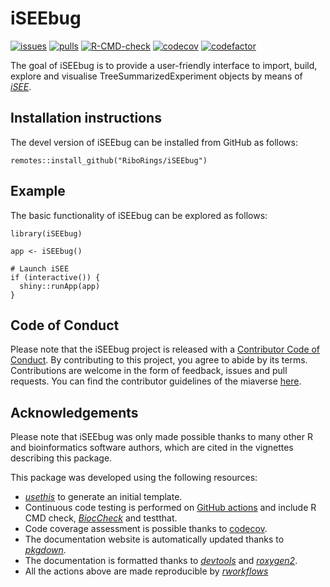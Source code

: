 # iSEEbug

[![issues](https://img.shields.io/github/issues/RiboRings/iSEEbug)](https://github.com/RiboRings/iSEEbug/issues)
[![pulls](https://img.shields.io/github/issues-pr/RiboRings/iSEEbug)](https://github.com/RiboRings/iSEEbug/pulls)
[![R-CMD-check](https://github.com/RiboRings/iSEEbug/workflows/rworkflows/badge.svg)](https://github.com/RiboRings/iSEEbug/actions)
[![codecov](https://codecov.io/gh/RiboRings/iSEEbug/branch/devel/graph/badge.svg)](https://app.codecov.io/gh/RiboRings/iSEEbug?branch=devel)
[![codefactor](https://www.codefactor.io/repository/github/RiboRings/iseebug/badge)](https://www.codefactor.io/repository/github/RiboRings/iseebug)

The goal of iSEEbug is to provide a user-friendly interface to import, build,
explore and visualise TreeSummarizedExperiment objects by means of
[_iSEE_](https://isee.github.io/).

## Installation instructions
The devel version of iSEEbug can be installed from GitHub as follows:

```
remotes::install_github("RiboRings/iSEEbug")
```

## Example
The basic functionality of iSEEbug can be explored as follows:

```
library(iSEEbug)

app <- iSEEbug()

# Launch iSEE
if (interactive()) {
  shiny::runApp(app)
}
```

## Code of Conduct
Please note that the iSEEbug project is released with a
[Contributor Code of Conduct](https://bioconductor.org/about/code-of-conduct/).
By contributing to this project, you agree to abide by its terms. Contributions
are welcome in the form of feedback, issues and pull requests. You can find the
contributor guidelines of the miaverse
[here](https://github.com/microbiome/mia/blob/devel/CONTRIBUTING.md).

## Acknowledgements
Please note that iSEEbug was only made possible thanks to many other R and
bioinformatics software authors, which are cited in the vignettes describing
this package.

This package was developed using the following resources:

- [_usethis_](https://cran.r-project.org/web/packages/usethis/) to generate an
  initial template.
- Continuous code testing is performed on
  [GitHub actions](https://github.com/features/actions) and include R CMD check,
  [_BiocCheck_](https://bioconductor.org/packages/3.16/bioc/html/BiocCheck.html)
  and testthat.
- Code coverage assessment is possible thanks to
  [codecov](https://app.codecov.io/gh/).
- The documentation website is automatically updated thanks to
  [_pkgdown_](https://cran.r-project.org/web/packages/pkgdown/).
- The documentation is formatted thanks to
  [_devtools_](https://cran.r-project.org/web/packages/devtools/) and
  [_roxygen2_](https://cran.r-project.org/web/packages/roxygen2/).
- All the actions above are made reproducible by
  [_rworkflows_](https://neurogenomics.github.io/rworkflows/)
